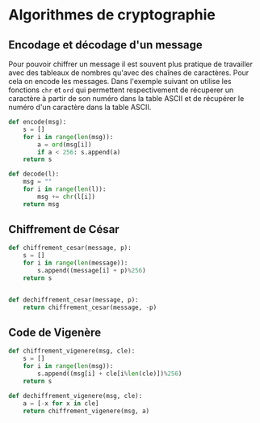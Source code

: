 # Algorithmes de cryptographie

## Encodage et décodage d'un message

Pour pouvoir chiffrer un message il est souvent plus pratique de travailler avec des tableaux de nombres qu'avec des chaînes de caractères. Pour cela on encode les messages. Dans l'exemple suivant on utilise les fonctions `chr` et `ord` qui permettent respectivement de récuperer un caractère à partir de son numéro dans la table ASCII et de récupérer le numéro d'un caractère dans la table ASCII.

```python
def encode(msg):
    s = []
    for i in range(len(msg)):
        a = ord(msg[i])
        if a < 256: s.append(a)
    return s

def decode(l):
    msg = ""
    for i in range(len(l)):
        msg += chr(l[i])
    return msg
```

## Chiffrement de César

```python
def chiffrement_cesar(message, p):
    s = []
    for i in range(len(message)):
        s.append((message[i] + p)%256)
    return s


def dechiffrement_cesar(message, p):
    return chiffrement_cesar(message, -p)
```

## Code de Vigenère

```python
def chiffrement_vigenere(msg, cle):
    s = []
    for i in range(len(msg)):
        s.append((msg[i] + cle[i%len(cle)])%256)
    return s

def dechiffrement_vigenere(msg, cle):
    a = [-x for x in cle]
    return chiffrement_vigenere(msg, a)
```
